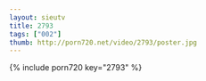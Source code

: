 ```yaml
--- 
layout: sieutv
title: 2793
tags: ["002"]
thumb: http://porn720.net/video/2793/poster.jpg
---
```

{% include porn720 key="2793" %} 
